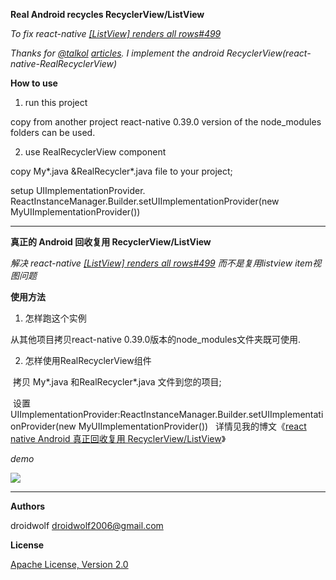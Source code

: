**Real Android recycles RecyclerView/ListView**

*To fix react-native [[ListView] renders all rows#499](https://github.com/facebook/react-native/issues/499)*

*Thanks for [@talkol](https://github.com/talkol) [articles](http://blog.wix.engineering/2016/06/30/recycling-rows-for-high-performance-react-native-list-views/). I implement the android RecyclerView(react-native-RealRecyclerView)*

**How to use**

1.  run  this project

  copy from another project react-native 0.39.0 version of the node_modules folders can be used.

2.  use RealRecyclerView component

  copy My\*.java &RealRecycler\*.java file to your project;

  setup UIImplementationProvider. ReactInstanceManager.Builder.setUIImplementationProvider(new MyUIImplementationProvider())

--------
**真正的 Android 回收复用 RecyclerView/ListView**

*解决 react-native [[ListView] renders all rows#499](https://github.com/facebook/react-native/issues/499) 而不是复用listview item视图问题*

**使用方法**

1.  怎样跑这个实例

从其他项目拷贝react-native 0.39.0版本的node_modules文件夹既可使用.

2.  怎样使用RealRecyclerView组件

  拷贝 My\*.java 和RealRecycler\*.java 文件到您的项目;
  
  设置UIImplementationProvider:ReactInstanceManager.Builder.setUIImplementationProvider(new MyUIImplementationProvider())
  
详情见我的博文《[react native Android 真正回收复用 RecyclerView/ListView](https://my.oschina.net/droidwolf/blog/750479)》

*demo*

![](https://github.com/droidwolf/react-native-RealRecyclerView/blob/master/GIF.gif)

--------
**Authors**

droidwolf [droidwolf2006@gmail.com](mailto:droidwolf2006@gmail.com "droidwolf2006@gmail.com")


**License**

[Apache License, Version 2.0](http://www.apache.org/licenses/LICENSE-2.0 "Apache License, Version 2.0")

